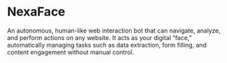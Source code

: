 # NexaFace
An autonomous, human-like web interaction bot that can navigate, analyze, and perform actions on any website. It acts as your digital “face,” automatically managing tasks such as data extraction, form filling, and content engagement without manual control.
